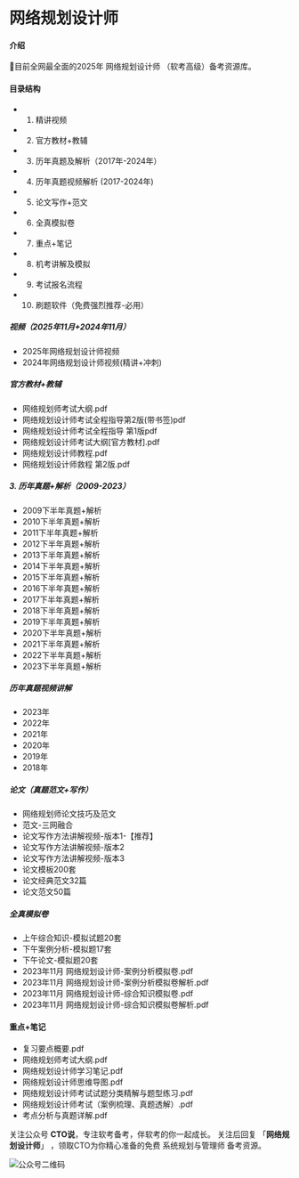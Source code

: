 # 网络规划设计师

#### 介绍
💯目前全网最全面的2025年 网络规划设计师 （软考高级）备考资源库。


#### 目录结构
 - 01. 精讲视频
 - 02. 官方教材+教辅
 - 03. 历年真题及解析（2017年-2024年）
 - 04. 历年真题视频解析 (2017-2024年)
 - 05. 论文写作+范文
 - 06. 全真模拟卷
 - 07. 重点+笔记
 - 08. 机考讲解及模拟
 - 09. 考试报名流程
 - 10. 刷题软件（免费强烈推荐-必用）

##### 视频（2025年11月+2024年11月）
 - 2025年网络规划设计师视频
 - 2024年网络规划设计师视频(精讲+冲刺)
 
   
##### 官方教材+教辅
 - 网络规划师考试大纲.pdf
 - 网络规划设计师考试全程指导第2版(带书签)pdf
 - 网络规划设计师考试全程指导 第1版pdf
 - 网络规划设计师考试大纲[官方教材].pdf
 - 网络规划设计师教程.pdf
 - 网络规划设计师救程 第2版.pdf
 
 
##### 3. 历年真题+解析（2009-2023）
 - 2009下半年真题+解析
 - 2010下半年真题+解析
 - 2011下半年真题+解析
 - 2012下半年真题+解析
 - 2013下半年真题+解析
 - 2014下半年真题+解析
 - 2015下半年真题+解析
 - 2016下半年真题+解析
 - 2017下半年真题+解析
 - 2018下半年真题+解析
 - 2019下半年真题+解析
 - 2020下半年真题+解析
 - 2021下半年真题+解析
 - 2022下半年真题+解析
 - 2023下半年真题+解析

##### 历年真题视频讲解
 - 2023年
 - 2022年
 - 2021年
 - 2020年
 - 2019年
 - 2018年

##### 论文（真题范文+写作）
 - 网络规划师论文技巧及范文
 - 范文-三网融合
 - 论文写作方法讲解视频-版本1-【推荐】
 - 论文写作方法讲解视频-版本2
 - 论文写作方法讲解视频-版本3
 - 论文模板200套
 - 论文经典范文32篇
 - 论文范文50篇
 
##### 全真模拟卷
 - 上午综合知识-模拟试题20套
 - 下午案例分析-模拟题17套
 - 下午论文-模拟题20套
 - 2023年11月 网络规划设计师-案例分析模拟卷.pdf
 - 2023年11月 网络规划设计师-案例分析模拟卷解析.pdf
 - 2023年11月 网络规划设计师-综合知识模拟卷.pdf
 - 2023年11月 网络规划设计师-综合知识模拟卷解析.pdf
 
#### 重点+笔记
 - 复习要点概要.pdf
 - 网络规划师考试大纲.pdf
 - 网络规划设计师学习笔记.pdf
 - 网络规划设计师思维导图.pdf
 - 网络规划设计师考试试题分类精解与题型练习.pdf
 - 网络规划设计师考试（案例梳理、真题透解）.pdf
 - 考点分析与真题详解.pdf

 


关注公众号 **CTO说**，专注软考备考，伴软考的你一起成长。
关注后回复 「**网络规划设计师**」 ，领取CTO为你精心准备的免费 系统规划与管理师 备考资源。


![公众号二维码](https://chaidingoss.oss-cn-hangzhou.aliyuncs.com/qrcode.jpg)
